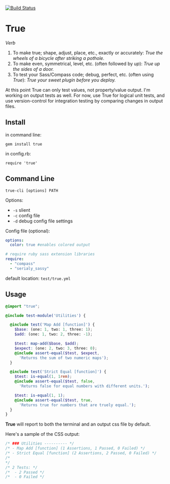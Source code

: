 [![Build Status](https://travis-ci.org/ericam/true.png?branch=master)](https://travis-ci.org/ericam/true)


True
====

*Verb*

1. To make true; shape, adjust, place, etc., exactly or accurately:
  *True the wheels of a bicycle after striking a pothole.*
2. To make even, symmetrical, level, etc. (often followed by *up*):
  *True up the sides of a door.*
3. To test your Sass/Compass code; debug, perfect, etc. (often using *True*):
  *True your sweet plugin before you deploy.*

At this point
True can only test values,
not property/value output.
I'm working on output tests as well.
For now,
use True for logical unit tests,
and use version-control for integration testing
by comparing changes in output files.


Install
-------

in command line:

`gem install true`

in config.rb:

`require 'true'`


Command Line
-----

`true-cli [options] PATH`

Options:
* `-s` slient
* `-c` config file
* `-d` debug config file settings

Config file (optional):

``` yaml
options:
  color: true #enables colored output

# require ruby sass extension libraries
require:
  - "compass"
  - "serialy_sassy"
```

default location: `test/true.yml`


Usage
-----

```scss
@import "true";

@include test-module('Utilities') {

  @include test('Map Add [function]') {
    $base: (one: 1, two: 1, three: 1);
    $add: (one: 1, two: 2, three: -1);

    $test: map-add($base, $add);
    $expect: (one: 2, two: 3, three: 0);
    @include assert-equal($test, $expect,
      'Returns the sum of two numeric maps');
  }

  @include test('Strict Equal [function]') {
    $test: is-equal(1, 1rem);
    @include assert-equal($test, false,
      'Returns false for equal numbers with different units.');

    $test: is-equal(1, 1);
    @include assert-equal($test, true,
      'Returns true for numbers that are truely equal.');
  }
}
```

**True** will report to both the terminal and an output css file by default.

Here's a sample of the CSS output:

```css
/* ### Utilities ---------- */
/* - Map Add [function] (1 Assertions, 1 Passed, 0 Failed) */
/* - Strict Equal [function] (2 Assertions, 2 Passed, 0 Failed) */
/*
*/
/* 2 Tests: */
/*  - 2 Passed */
/*  - 0 Failed */
```

